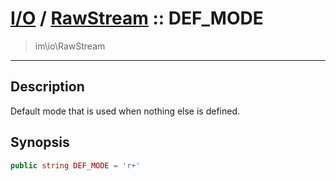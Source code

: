 # [I/O](io.md) / [RawStream](io-RawStream.md) :: DEF_MODE
 > im\io\RawStream
____

## Description
Default mode that is used when nothing else is defined.

## Synopsis
```php
public string DEF_MODE = 'r+'
```
